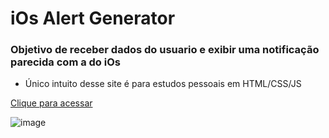 # iOs Alert Generator
### Objetivo de receber dados do usuario e exibir uma notificação parecida com a do iOs
* Único intuito desse site é para estudos pessoais em HTML/CSS/JS

[Clique para acessar](https://andrestanlley.github.io/ios-alert)

![image](https://user-images.githubusercontent.com/82134080/125155039-ae5f6080-e133-11eb-9847-ce2b2ccb8b78.png)
